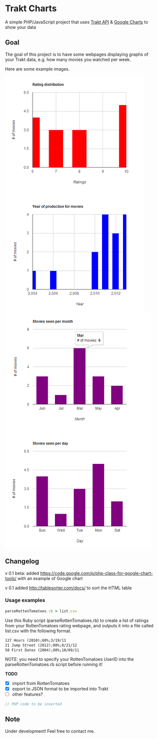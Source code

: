 Trakt Charts
============
A simple PHP/JavaScript project that uses [Trakt API](http://trakt.tv) &amp; [Google Charts](https://developers.google.com/chart/) to show your data

## Goal

The goal of this project is to have some webpages displaying graphs of your Trakt data, e.g. how many movies you watched per week.

Here are some example images.

![graph1](graph1.PNG)
![graph2](graph2.PNG)

## Changelog
v 0.1 beta: added https://code.google.com/p/php-class-for-google-chart-tools/ with an example of Google chart

v 0.1 added http://tablesorter.com/docs/ to sort the HTML table


### Usage examples

```Ruby
parseRottenTomatoes.rb > list.csv
```
Use this Ruby script (parseRottenTomatoes.rb) to create a list of ratings from your RottenTomatoes rating webpage, and outputs it into a file called list.csv with the following format.

```CSV
127 Hours (2010);60%;3/19/11
21 Jump Street (2012);80%;8/21/12
50 First Dates (2004);80%;10/09/11
```

NOTE: you need to specify your RottenTomatoes UserID into the parseRottenTomatoes.rb script before running it!

__TODO__
- [x] import from RottenTomatoes
- [x] export to JSON format to be imported into Trakt
- [ ] other features?

```PHP
// PHP code to be inserted
```

## Note
Under development!
Feel free to contact me.
